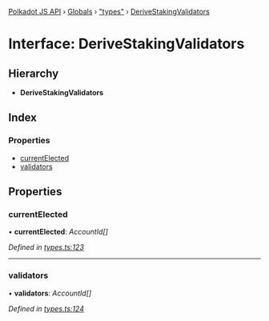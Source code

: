 [Polkadot JS API](../README.md) › [Globals](../globals.md) › ["types"](../modules/_types_.md) › [DeriveStakingValidators](_types_.derivestakingvalidators.md)

# Interface: DeriveStakingValidators

## Hierarchy

* **DeriveStakingValidators**

## Index

### Properties

* [currentElected](_types_.derivestakingvalidators.md#currentelected)
* [validators](_types_.derivestakingvalidators.md#validators)

## Properties

###  currentElected

• **currentElected**: *AccountId[]*

*Defined in [types.ts:123](https://github.com/polkadot-js/api/blob/a31921b88e/packages/api-derive/src/types.ts#L123)*

___

###  validators

• **validators**: *AccountId[]*

*Defined in [types.ts:124](https://github.com/polkadot-js/api/blob/a31921b88e/packages/api-derive/src/types.ts#L124)*
